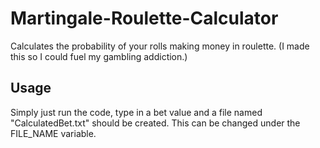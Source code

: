 # Martingale-Roulette-Calculator
Calculates the probability of your rolls making money in roulette.
(I made this so I could fuel my gambling addiction.)

## Usage
Simply just run the code, type in a bet value and a file named "CalculatedBet.txt" should be created. 
This can be changed under the FILE_NAME variable.
